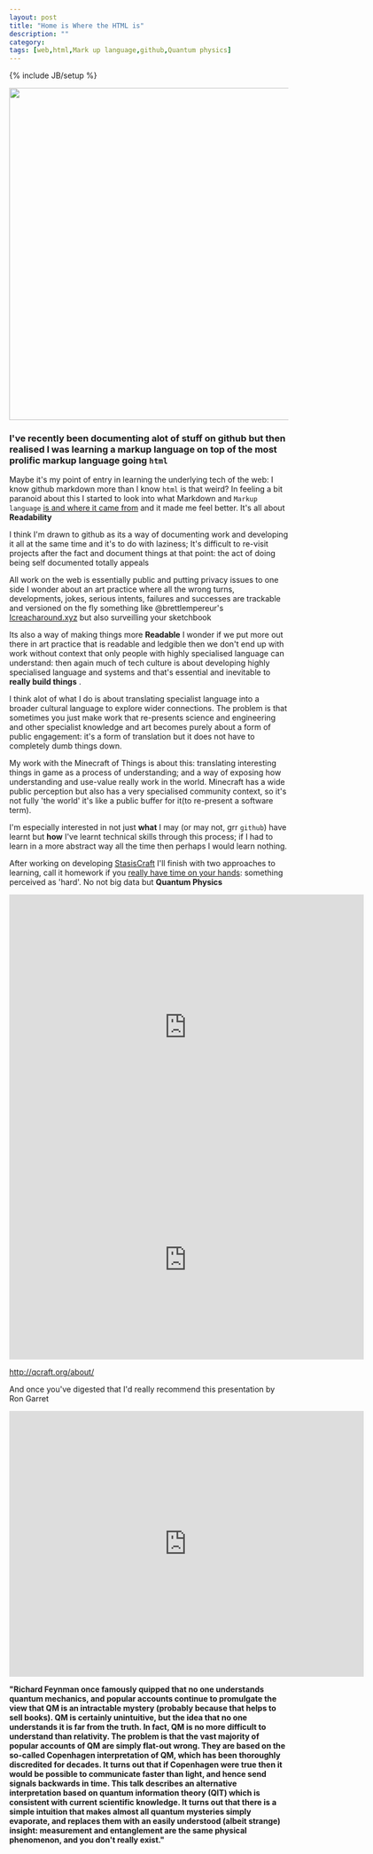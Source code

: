 ```yaml
---
layout: post
title: "Home is Where the HTML is"
description: ""
category: 
tags: [web,html,Mark up language,github,Quantum physics]
---
```

{% include JB/setup %}

<img src="http://www.graffitimarkuplanguage.com/images/obama-hello-world.jpg" width="600">

### I've recently been documenting alot of stuff on github but then realised I was learning a markup language on top of the most prolific markup language going `html`

Maybe it's my point of entry in learning the underlying tech of the web: I know github markdown more than I know `html` is that weird? In feeling a bit paranoid about this I started to look into what Markdown and `Markup language` [is and where it came from](https://en.wikipedia.org/wiki/Markdown) and it made me feel better. It's all about **Readability**

I think I'm drawn to github as its a way of documenting work and developing it all at the same time and it's to do with laziness; It's difficult to re-visit projects after the fact and document things at that point: the act of doing being self documented totally appeals 

All work on the web is essentially public and putting privacy issues to one side I wonder about an art practice where all the wrong turns, developments, jokes, serious intents, failures and successes are trackable and versioned on the fly something like @brettlempereur's [Icreacharound.xyz](http://icreacharound.xyz/) but also surveilling your sketchbook

Its also a way of making things more **Readable** I wonder if we put more out there in art practice that is readable and ledgible then we don't end up with work without context that only people with highly specialised language can understand: then again much of tech culture is about developing highly specialised language and systems and that's essential and inevitable to **really build things** .

I think alot of what I do is about translating specialist language into a broader cultural language to explore wider connections. The problem is that sometimes you just make work that re-presents science and engineering and other specialist knowledge and art becomes purely about a form of public engagement: it's a form of translation but it does not have to completely dumb things down.

My work with the Minecraft of Things is about this: translating interesting things in game as a process of understanding; and a way of exposing how understanding and use-value really work in the world. Minecraft has a wide public perception but also has a very specialised community context, so it's not fully 'the world' it's like a public buffer for it(to re-present a software term). 

I'm especially interested in not just **what** I may (or may not, grr `github`) have learnt but **how** I've learnt technical skills through this process; if I had to learn in a more abstract way all the time then perhaps I would learn nothing.

After working on developing [StasisCraft](https://github.com/cheapjack/StasisCraft) I'll finish with two approaches to learning, call it homework if you [really have time on your hands](https://www.youtube.com/watch?v=lB684ym3QY4): something perceived as 'hard'. No not big data but **Quantum Physics**

<iframe width="640" height="480" src="https://www.youtube.com/embed/OIsPSDOrRus?rel=0&amp;showinfo=0" frameborder="0" allowfullscreen></iframe>

<iframe width="640" height="360" src="https://www.youtube.com/embed/hygLNR_wGPo?rel=0&amp;showinfo=0" frameborder="0" allowfullscreen></iframe>

http://qcraft.org/about/

And once you've digested that I'd really recommend this presentation by Ron Garret

<iframe width="640" height="480" src="https://www.youtube.com/embed/dEaecUuEqfc?rel=0&amp;showinfo=0" frameborder="0" allowfullscreen></iframe>

**"Richard Feynman once famously quipped that no one understands quantum mechanics, and popular accounts continue to promulgate the view that QM is an intractable mystery (probably because that helps to sell books). QM is certainly unintuitive, but the idea that no one understands it is far from the truth. In fact, QM is no more difficult to understand than relativity. The problem is that the vast majority of popular accounts of QM are simply flat-out wrong. They are based on the so-called Copenhagen interpretation of QM, which has been thoroughly discredited for decades. It turns out that if Copenhagen were true then it would be possible to communicate faster than light, and hence send signals backwards in time. This talk describes an alternative interpretation based on quantum information theory (QIT) which is consistent with current scientific knowledge. It turns out that there is a simple intuition that makes almost all quantum mysteries simply evaporate, and replaces them with an easily understood (albeit strange) insight: measurement and entanglement are the same physical phenomenon, and you don't really exist."**
